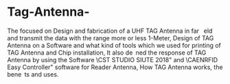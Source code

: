 # Tag-Antenna-
The focused on Design and fabrication of a UHF TAG Antenna in
far  eld and transmit the data with the range more or less 1-Meter, Design of
TAG Antenna on a Software and what kind of tools which we used for printing
of TAG Antenna and Chip installation, It also de ned the response of TAG
Antenna by using the Software \CST STUDIO SIUTE 2018" and \CAENRFID
Easy Controller" software for Reader Antenna, How TAG Antenna works, the
bene ts and uses.
